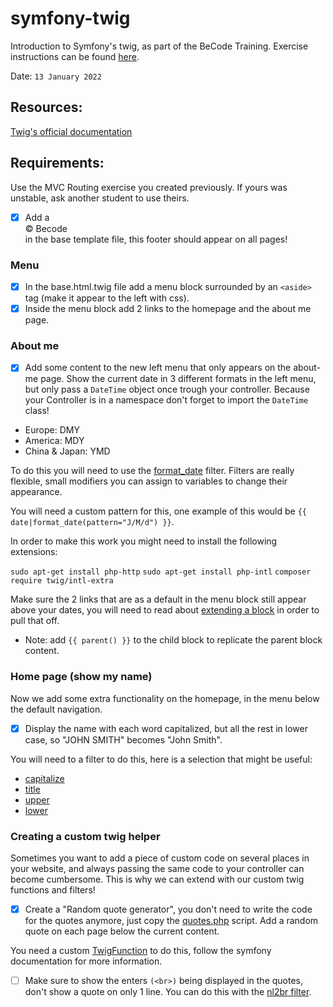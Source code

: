 # symfony-twig
Introduction to Symfony's twig, as part of the BeCode Training.
Exercise instructions can be found [here](https://github.com/becodeorg/ANT-Lamarr-5.34/tree/main/3.The-Mountain/Symfony/3.Twig).

Date: ```13 January 2022```

## Resources:
[Twig's official documentation](https://twig.symfony.com/)

## Requirements:

Use the MVC Routing exercise you created previously. If yours was unstable, ask another student to use theirs.

- [x] Add a <footer>&copy; Becode</footer> in the base template file, this footer should appear on all pages!

### Menu
- [x] In the base.html.twig file add a menu block surrounded by an ``<aside>`` tag (make it appear to the left with css).
- [x] Inside the menu block add 2 links to the homepage and the about me page.

### About me
 - [x] Add some content to the new left menu that only appears on the about-me page.
Show the current date in 3 different formats in the left menu, but only pass a `DateTime` object once trough your controller.
Because your Controller is in a namespace don't forget to import the `DateTime` class!

 - Europe: DMY
 - America: MDY
 - China & Japan: YMD

To do this you will need to use the [format_date](https://twig.symfony.com/doc/3.x/filters/format_date.html) filter.
Filters are really flexible, small modifiers you can assign to variables to change their appearance.

You will need a custom pattern for this, one example of this would be `{{ date|format_date(pattern="J/M/d") }}`.

In order to make this work you might need to install the following extensions:

`sudo apt-get install php-http`
`sudo apt-get install php-intl`
`composer require twig/intl-extra`

Make sure the 2 links that are as a default in the menu block still appear above your dates, you will need to read about
[extending a block](https://twig.symfony.com/doc/3.x/tags/extends.html#child-template) in order to pull that off.
- Note: add ```{{ parent() }}``` to the child block to replicate the parent block content.

### Home page (show my name)
Now we add some extra functionality on the homepage, in the menu below the default navigation.

- [x] Display the name with each word capitalized, but all the rest in lower case, so "JOHN SMITH" becomes "John Smith".

You will need to a filter to do this, here is a selection that might be useful:

- [capitalize](https://twig.symfony.com/doc/3.x/filters/capitalize.html)
- [title](https://twig.symfony.com/doc/3.x/filters/title.html)
- [upper](https://twig.symfony.com/doc/3.x/filters/upper.html)
- [lower](https://twig.symfony.com/doc/3.x/filters/lower.html)

### Creating a custom twig helper
Sometimes you want to add a piece of custom code on several places in your website, and always passing the same code to your controller can become cumbersome.
This is why we can extend with our custom twig functions and filters!

 - [x] Create a "Random quote generator", you don't need to write the code for the quotes anymore, just copy the [quotes.php](quotes.php) script. Add a random quote on each page below the current content.

You need a custom [TwigFunction](https://symfony.com/doc/current/templating/twig_extension.html) to do this, follow the symfony documentation for more information.

 - [ ] Make sure to show the enters ```(<br>)``` being displayed in the quotes, don't show a quote on only 1 line.
You can do this with the [nl2br filter](https://twig.symfony.com/doc/3.x/filters/nl2br.html).